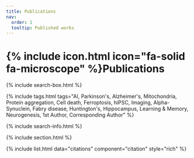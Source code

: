 ```yaml
---
title: Publications
nav:
  order: 1
  tooltip: Published works
---
```


# {% include icon.html icon="fa-solid fa-microscope" %}Publications

{% include search-box.html %}

{% include tags.html tags="AI, Parkinson's, Alzheimer's, Mitochondria, Protein aggregation, Cell death, Ferroptosis, hiPSC, Imaging, Alpha-Synuclein, Fabry disease, Huntington's, Hippocampus, Learning & Memory, Neurogenesis, 1st Author, Corresponding Author" %}

{% include search-info.html %}

{% include section.html %}

{% include list.html data="citations" component="citation" style="rich" %}
